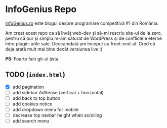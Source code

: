 # InfoGenius Repo

[InfoGenius.ro](https://infogenius.ro) este blogul despre programare competitivă #1 din România.

Am creat acest repo ca să învăț web-dev și să-mi rescriu site-ul de la zero, pentru că pur și simplu m-am săturat de WordPress și de conflictele eterne între plugin-urile sale. Deocamdată am început cu front-end-ul. Cred că deja arată mult mai bine decât versiunea live :)

**PS:** Foarte fain git-ul ăsta.

## TODO (`index.html`)
- [x] add pagination
- [ ] add sidebar AdSense (vertical + horizontal)
- [ ] add back to top button
- [ ] add cookies notice
- [ ] add dropdown menu for mobile
- [ ] decrease top navbar height when scrolling
- [ ] add search menu

